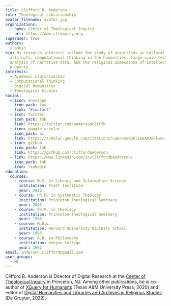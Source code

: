 ```yaml
---
title: Clifford B. Anderson
role: Theological Librarianship
avatar_filename: avatar.jpg
organizations:
  - name: Center of Theological Inquiry
    url: https://www.ctinquiry.org
superuser: true
authors:
  - admin
bio: My research interests include the study of algorithms as cultural
  artifacts, computational thinking in the humanities, large-scale textual
  analysis of narrative data, and the religious dimensions of intellectual
  property.
interests:
  - Academic Librarianship
  - Computational Thinking
  - Digital Humanities
  - Theological Studies
social:
  - icon: envelope
    icon_pack: fas
    link: "#contact"
  - icon: twitter
    icon_pack: fab
    link: https://twitter.com/andersoncliffb
  - icon: google-scholar
    icon_pack: ai
    link: https://scholar.google.com/citations?user=sm9QklIAAAAJ&hl=en
  - icon: github
    icon_pack: fab
    link: https://github.com/cliffordanderson
  - link: https://www.linkedin.com/in/cliffordbanderson/
    icon_pack: fab
    icon: linkedin
education:
  courses:
    - course: M.S. in Library and Information Science
      institution: Pratt Institute
      year: 2012
    - course: Ph.D. in Systematic Theology
      institution: Princeton Theological Seminary
      year: 2005
    - course: Th.M. in Theology
      institution: Princeton Theological Seminary
      year: 1996
    - course: M.Div.
      institution: Harvard University Divinity School
      year: 1995
    - course: A.B. in Philosophy
      institution: Kenyon College
      year: 1992
email: anderson.clifford@gmail.com
user_groups:
  - Mr.
---
```

Clifford B. Anderson is Director of Digital Research at the [Center of Theological Inquiry](https://www.ctinquiry.org) in Princeton, NJ. Among other publications, he is co-author of [XQuery for Humanists](https://www.tamupress.com/book/9781623498290/xquery-for-humanists/) (Texas A&M University Press, 2020) and editor of [Digital Humanities and Libraries and Archives in Religious Studies](https://www.degruyter.com/document/doi/10.1515/9783110536539/html) (De Gruyter, 2022).
